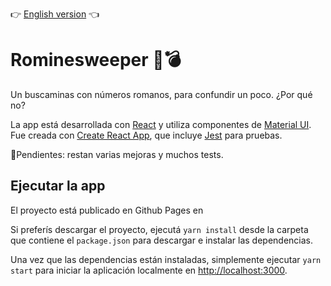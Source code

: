 👉 [English version](./README_en.md) 👈

# Rominesweeper 🔎💣

Un buscaminas con números romanos, para confundir un poco. ¿Por qué no?

La app está desarrollada con [React](https://es.reactjs.org/) y utiliza componentes de [Material UI](https://material-ui.com/es/). Fue creada con  [Create React App](https://github.com/facebook/create-react-app), que incluye [Jest](https://jestjs.io/) para pruebas.

📝Pendientes: restan varias mejoras y muchos tests.

## Ejecutar la app

El proyecto está publicado en Github Pages en 

Si preferís descargar el proyecto, ejecutá `yarn install` desde la carpeta que contiene el `package.json` para descargar e instalar las dependencias.

Una vez que las dependencias están instaladas, simplemente ejecutar `yarn start` para iniciar la aplicación localmente en [http://localhost:3000](http://localhost:3000).
